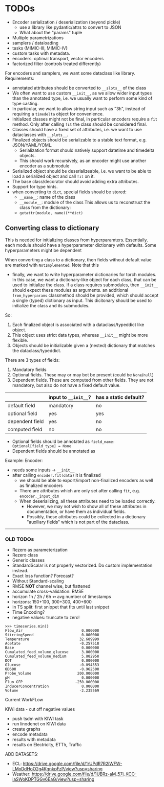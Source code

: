 # TODOs

- Encoder serialization / deserialization (beyond pickle)
  - use a library like pydantic/attrs to convert to JSON
  - What about the "params" tuple
- Multiple parametrizations
- samplers / dataloading
- tasks (MIMIC-III, MIMIC-IV)
- custom tasks with metadata.
- encoders: optimal transport, vector encoders
- factorized filter (controls treated differently)

For encoders and samplers, we want some dataclass like library.
Requirements:

- annotated attributes should be converted to `__slots__` of the class
- We often want to use custom `__init__`, as we allow wider input types than the annotated type, i.e. we usually want to perform some kind of type casting.
- In particular, we want to allow string input such as "3h", instead of requiring a `timedelta` object for convenience.
- Initialized classes might not be final, in particular encoders require a `fit` method.
  Only after calling `fit` the class should be considered final.
- Classes should have a fixed set of attributes, i.e. we want to use dataclasses with `__slots__`.
- Finalized objects should be serializable to a stable text format, e.g. JSON/YAML/YOML.
  - Serialization format should natively support datetime and timedelta objects.
  - This should work recursively, as an encoder might use another encoder as a submodule
- Serialized object should be deserializeable, i.e. we want to be able to load a serialized object and call `fit` on it.
- The base class/decorator should avoid adding extra attributes.
- Support for type hints.
- when converting to `dict`, special fields should be stored:
  - `__name__`: name of the class
  - `__module__`: module of the class
    This allows us to reconstruct the class from the dictionary:
  - `getattr(module, name)(**dict)`

## Converting class to dictionary

This is needed for initializing classes from hyperparamters.
Essentially, each module should have a hyperparameter dictionary with defaults.
Some hyperparameters might be dependent

When converting a class to a dictionary, then fields without default value are marked with `NotImplemented`.
Note that this

- finally, we want to write hyperparameter dictionaries for torch modules.
  In this case, we want a dictionary-like object for each class,
  that can be used to initialize the class.
  If a class requires submodules, then `__init__` should expect these modules as arguments.
  an additional `from_hyperparams` classmethod should be provided, which should accept a single (typed) dictionary as input.
  This dicitonary should be used to initialize the class and its submodules.

So:

1. Each finalized object is associated with a dataclass/typeddict like object.
2. This object uses strict data types, whereas `__init__` might be more flexible.
3. Objects should be initializable given a (nested) dictionary that matches the dataclass/typeddict.

There are 3 types of fields:

1. Mandatory fields
2. Optional fields. These may or may bot be present (could be `None`/`null`)
3. Dependent fields. These are computed from other fields. They are not mandatory, but also do not have a fixed default value.

|                 | input to `__init__`? | has a static default? |
| --------------- | -------------------- | --------------------- |
| default field   | mandatory            | no                    |
| optional field  | yes                  | yes                   |
| dependent field | yes                  | no                    |
| computed field  | no                   | no                    |

- Optional fields should be annotated as `field_name: Optional[field_type] = None`
- Dependent fields should be annotated as

Example: Encoder:

- needs some inputs -> `__init__`
- after calling `encoder.fit(data)` it is finalized
  - we should be able to export/import non-finalized encoders as well as finalized encoders
  - There are attributes which are only set after calling `fit`, e.g. `encoder._input_dim`
  - When deserializing, all these attributes need to be loaded correctly.
    - However, we may not wish to show all of these attributes in documentation, or have them as individual fields.
    - Possibly, these attributes could be collected in a dictionary "auxiliary fields" which is not part of the dataclass.

---

### OLD TODOs

- Rezero as parameterization
- Rezero class
- Generic classes
- StandardScalar is not properly vectorized. Do custom implementation instead.
- Exact loss function? Forecast?
- Without Standard-scaling
- RMSE **NOT** channel wise, but flattened
- accumulate cross-validation: RMSE
- horizon 1h / 2h / 6h ↭ avg number of timestamps
- horizons: 150+100, 300+300, 400+600
- In TS split: first snippet that fits until last snippet
- Time Encoding?
- negative values: truncate to zero!

```pycon
>>> timeseries.min()
Flow_Air                           0.000000
StirringSpeed                      0.000000
Temperature                       32.689999
Acetate                           -0.257518
Base                               0.000000
Cumulated_feed_volume_glucose      3.000000
Cumulated_feed_volume_medium       5.882958
DOT                                0.000000
Glucose                           -0.094553
OD600                             -0.962500
Probe_Volume                     200.000000
pH                                 0.000000
Fluo_GFP                        -250.000000
InducerConcentration               0.000000
Volume                            -2.235569
```

Current WorkFLow

KIWI data - cut off negative values

- push tsdm with KIWI task
- run linodenet on KIWI data
- create graphs
- encode metadata
- results with metadata
- results on Electricity, ETTh, Traffic

ADD DATASETS:

- ECL: <https://drive.google.com/file/d/1rUPdR7R2iWFW-LMoDdHoO2g4KgnkpFzP/view?usp=sharing>
- Weather: <https://drive.google.com/file/d/1UBRz-aM_57i_KCC-iaSWoKDPTGGv6EaG/view?usp=sharing>
